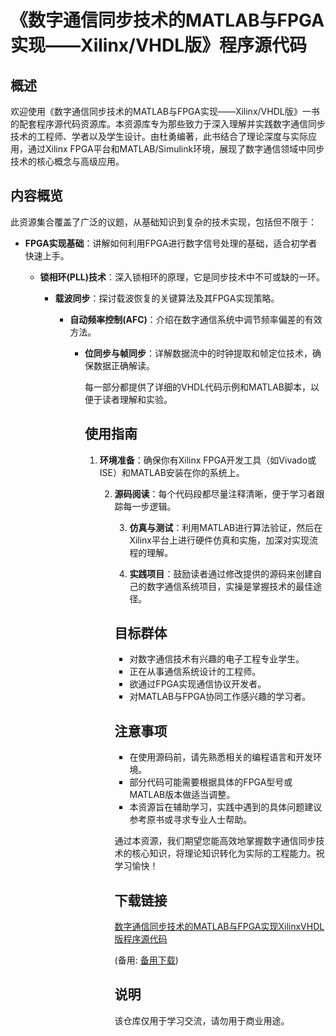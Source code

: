 # 《数字通信同步技术的MATLAB与FPGA实现——Xilinx/VHDL版》程序源代码

## 概述

欢迎使用《数字通信同步技术的MATLAB与FPGA实现——Xilinx/VHDL版》一书的配套程序源代码资源库。本资源库专为那些致力于深入理解并实践数字通信同步技术的工程师、学者以及学生设计。由杜勇编著，此书结合了理论深度与实际应用，通过Xilinx FPGA平台和MATLAB/Simulink环境，展现了数字通信领域中同步技术的核心概念与高级应用。

## 内容概览

此资源集合覆盖了广泛的议题，从基础知识到复杂的技术实现，包括但不限于：

- **FPGA实现基础**：讲解如何利用FPGA进行数字信号处理的基础，适合初学者快速上手。

  - **锁相环(PLL)技术**：深入锁相环的原理，它是同步技术中不可或缺的一环。

    - **载波同步**：探讨载波恢复的关键算法及其FPGA实现策略。

      - **自动频率控制(AFC)**：介绍在数字通信系统中调节频率偏差的有效方法。

        - **位同步与帧同步**：详解数据流中的时钟提取和帧定位技术，确保数据正确解读。

          每一部分都提供了详细的VHDL代码示例和MATLAB脚本，以便于读者理解和实验。

          ## 使用指南

          1. **环境准备**：确保你有Xilinx FPGA开发工具（如Vivado或ISE）和MATLAB安装在你的系统上。

             2. **源码阅读**：每个代码段都尽量注释清晰，便于学习者跟踪每一步逻辑。

                3. **仿真与测试**：利用MATLAB进行算法验证，然后在Xilinx平台上进行硬件仿真和实施，加深对实现流程的理解。

                4. **实践项目**：鼓励读者通过修改提供的源码来创建自己的数字通信系统项目，实操是掌握技术的最佳途径。

                ## 目标群体

                - 对数字通信技术有兴趣的电子工程专业学生。
                - 正在从事通信系统设计的工程师。
                - 欲通过FPGA实现通信协议开发者。
                - 对MATLAB与FPGA协同工作感兴趣的学习者。

                ## 注意事项

                - 在使用源码前，请先熟悉相关的编程语言和开发环境。
                - 部分代码可能需要根据具体的FPGA型号或MATLAB版本做适当调整。
                - 本资源旨在辅助学习，实践中遇到的具体问题建议参考原书或寻求专业人士帮助。

                通过本资源，我们期望您能高效地掌握数字通信同步技术的核心知识，将理论知识转化为实际的工程能力。祝学习愉快！

                ## 下载链接
                [数字通信同步技术的MATLAB与FPGA实现XilinxVHDL版程序源代码](https://pan.quark.cn/s/0f2117348bcc) 

                (备用: [备用下载](https://pan.baidu.com/s/1TCf51PAZFSNjIORVgsSChg?pwd=1234))

                ## 说明

                该仓库仅用于学习交流，请勿用于商业用途。
